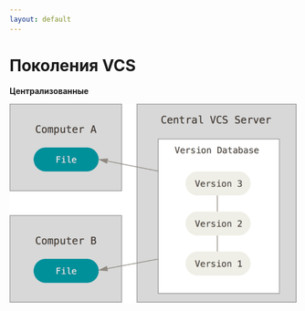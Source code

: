 ```yaml
---
layout: default
---
```


# Поколения VCS
**Централизованные**

<img src="public/images/centralized-vcs.png">

<style>
img {
    max-height: 70%;
    margin: auto;
}
</style>
